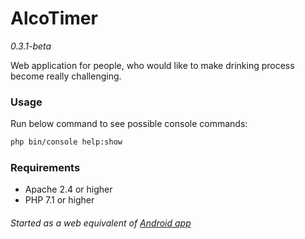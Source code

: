 # AlcoTimer
*0.3.1-beta*

Web application for people, who would like to make drinking process become really challenging.  

### Usage
Run below command to see possible console commands:  
```bash
php bin/console help:show
```

### Requirements
* Apache 2.4 or higher
* PHP 7.1 or higher  

###### Started as a web equivalent of [Android app](https://bitbucket.org/vchychuzhko/alcotimer)

